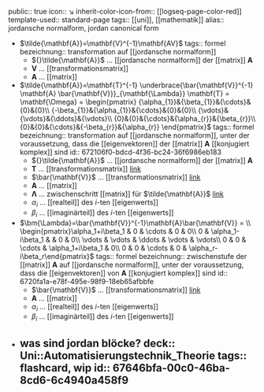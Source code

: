 public:: true
icon:: ↘️
inherit-color-icon-from:: [[logseq-page-color-red]]
template-used:: standard-page
tags:: [[uni]], [[mathematik]]
alias:: jordansche normalform, jordan canonical form

- $\tilde{\mathbf{A}}=\mathbf{V}^{-1}\mathbf{AV}$
  tags:: formel
  bezeichnung:: transformation auf [[jordansche normalform]]
	- ${}\tilde{\mathbf{A}}$ ... [[jordansche normalform]] der [[matrix]] $\mathbf{A}$
	- $\mathbf{V}$ ... [[transformationsmatrix]]
	- $\mathbf{A}$ ... [[matrix]]
- $\tilde{\mathbf{A}}=\mathbf{T}^{-1} \underbrace{\bar{\mathbf{V}}^{-1} \mathbf{A} \bar{\mathbf{V}}}_{\mathbf{\Lambda}} \mathbf{T} = \mathbf{\Omega} = \begin{pmatrix} {\alpha_{1}}&{\beta_{1}}&{\cdots}&{0}&{0}\\ {-\beta_{1}}&{\alpha_{1}}&{\cdots}&{0}&{0}\\ {\vdots}&{\vdots}&{\ddots}&{\vdots}\\ {0}&{0}&{\cdots}&{\alpha_{r}}&{\beta_{r}}\\ {0}&{0}&{\cdots}&{-\beta_{r}}&{\alpha_{r}}  \end{pmatrix}$
  tags:: formel
  bezeichnung:: transformation auf [[jordansche normalform]], unter der voraussetzung, dass die [[eigenvektoren]] der [[matrix]] $\mathbf{A}$ [[konjugiert komplex]] sind
  id:: 672106f0-bdcd-4f36-bc24-36f6986eb183
	- ${}\tilde{\mathbf{A}}$ ... [[jordansche normalform]] der [[matrix]] $\mathbf{A}$
	- $\mathbf{T}$ ... [[transformationsmatrix]] [link](((671e6fb4-11e3-459b-97b5-51f2c8fb6697)))
	- $\bar{\mathbf{V}}$ ... [[transformationsmatrix]] [link](((6720c624-d622-49e7-8904-bf8803605c50)))
	- $\mathbf{A}$ ... [[matrix]]
	- $\mathbf{\Lambda}$ ... zwischenschritt [[matrix]] für $\tilde{\mathbf{A}}$ [link](((6720fa1a-e78f-495e-98f9-18eb65afbbfe)))
	- $\alpha_i$ ... [[realteil]] des $i$-ten [[eigenwerts]]
	- $\beta_i$ ... [[imaginärteil]] des $i$-ten [[eigenwerts]]
- $\bm{\Lambda}=\bar{\mathbf{V}}^{-1}\mathbf{A}\bar{\mathbf{V}} = \\ \begin{pmatrix}\alpha_1+i\beta_1 & 0 & \cdots & 0 & 0\\ 0 & \alpha_1-i\beta_1 &  & 0 & 0\\ \vdots & \vdots & \ddots & \vdots & \vdots\\ 0 & 0 & \cdots & \alpha_1+i\beta_1 & 0\\ 0 & 0 & \cdots & 0 & \alpha_r-i\beta_r\end{pmatrix}$
  tags:: formel
  bezeichnung:: zwischenstufe der [[matrix]] $\mathbf{A}$ auf [[jordansche normalform]], unter der voraussetzung, dass die [[eigenvektoren]] von  $\mathbf{A}$ [[konjugiert komplex]] sind
  id:: 6720fa1a-e78f-495e-98f9-18eb65afbbfe
	- $\bar{\mathbf{V}}$ ... [[transformationsmatrix]] [link](((671e6a4a-7f50-4907-873e-4ba1e3c4fca5)))
	- $\mathbf{A}$ ... [[matrix]]
	- $\alpha_i$ ... [[realteil]] des $i$-ten [[eigenwerts]]
	- $\beta_i$ ... [[imaginärteil]] des $i$-ten [[eigenwerts]]
- was sind jordan blöcke?
  deck:: Uni::Automatisierungstechnik_Theorie
  tags:: flashcard, wip
  id:: 67646bfa-00c0-46ba-8cd6-6c4940a458f9
	-